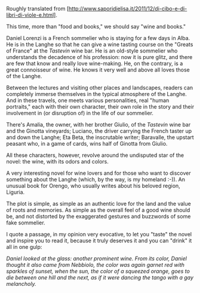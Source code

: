 Roughly translated from [http://www.saporidielisa.it/2011/12/di-cibo-e-di-libri-di-viole-e.html].

This time, more than "food and books," we should say "wine and books."

Daniel Lorenzi is a French sommelier who is staying for a few days in Alba. He is in the Langhe so that he can give a wine tasting course on the "Greats of France" at the *Tastevin* wine bar. He is an old-style sommelier who understands the decadence of his profession: now it is pure glitz, and there are few that know and really love wine-making. He, on the contrary, is a great connoisseur of wine. He knows it very well and above all loves those of the Langhe.

Between the lectures and visiting other places and landscapes, readers can completely immerse themselves in the typical atmosphere of the Langhe. And in these travels, one meets various personalities, real "human portraits," each with their own character, their own role in the story and their involvement in (or disruption of) in the life of our sommelier.

There's Amalia, the owner, with her brother Giulio, of the *Tastevin* wine bar and the Ginotta vineyards; Luciano, the driver carrying the French taster up and down the Langhe; Eta Beta, the inscrutable writer; Baravalle, the upstart peasant who, in a game of cards, wins half of Ginotta from Giulio.

All these characters, however, revolve around the undisputed star of the novel: the wine, with its odors and colors.

A very interesting novel for wine lovers and for those who want to discover something about the Langhe (which, by the way, is my homeland :-)). An unusual book for Orengo, who usually writes about his beloved region, Liguria.

The plot is simple, as simple as an authentic love for the land and the value of roots and memories. As simple as the overall feel of a good wine should be, and not distorted by the exaggerated gestures and buzzwords of some fake sommelier.

I quote a passage, in my opinion very evocative, to let you "taste" the novel and inspire you to read it, because it truly deserves it and you can "drink" it all in one gulp:

*Daniel looked at the glass: another prominent wine. From its color, Daniel thought it also came from Nebbiolo, the color was again garnet red with sparkles of sunset, when the sun, the color of a squeezed orange, goes to die between one hill and the next, as if it were dancing the tango with a gay melancholy.*

